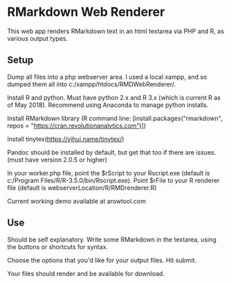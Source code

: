 # RMarkdown Web Renderer

This web app renders RMarkdown text in an html textarea via PHP and R, as various output types. 

## Setup

Dump all files into a php webserver area. I used a local xampp, and so dumped them all into c:/xampp/htdocs/RMDWebRenderer/.

Install R and python. Must have python 2.x and R 3.x (which is current R as of May 2018). Recommend using Anaconda to manage python installs. 

Install RMarkdown library (R command line: [install.packages("rmarkdown", repos = "https://cran.revolutionanalytics.com")])

Install tinytex(https://yihui.name/tinytex/)

Pandoc should be installed by default, but get that too if there are issues. (must have version 2.0.5 or higher)

In your worker.php file, point the $rScript to your Rscript.exe (default is c:/Program Files/R/R-3.5.0/bin/Rscript.exe). Point $rFile to your R renderer file (default is webserverLocation/R/RMDrenderer.R)

Current working demo available at arowtool.com

## Use

Should be self explanatory. Write some RMarkdown in the textarea, using the buttons or shortcuts for syntax. 

Choose the options that you'd like for your output files. Hit submit.

Your files should render and be available for download.
